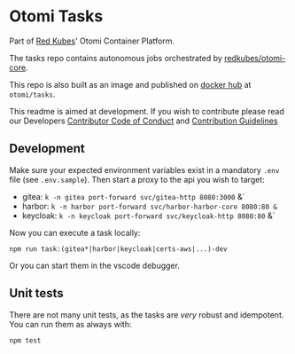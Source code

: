 # Otomi Tasks

Part of [Red Kubes](https://redkubes.com)' Otomi Container Platform.

The tasks repo contains autonomous jobs orchestrated by [redkubes/otomi-core](https://github.com/redkubes/otomi-core).

This repo is also built as an image and published on [docker hub](https://hub.docker.com/repository/docker/otomi/tasks) at `otomi/tasks`.

This readme is aimed at development. If you wish to contribute please read our Developers [Contributor Code of Conduct](./docs/CODE_OF_CONDUCT.md) and [Contribution Guidelines](./docs/CONTRIBUTING.md)

## Development

Make sure your expected environment variables exist in a mandatory `.env` file (see `.env.sample`).
Then start a proxy to the api you wish to target:

- gitea: `k -n gitea port-forward svc/gitea-http 8080:3000` &`
- harbor: `k -n harbor port-forward svc/harbor-harbor-core 8080:80 &`
- keycloak: `k -n keycloak port-forward svc/keycloak-http 8080:80` &`

Now you can execute a task locally: 

```
npm run task:(gitea*|harbor|keycloak|certs-aws|...)-dev
```

Or you can start them in the vscode debugger.

## Unit tests

There are not many unit tests, as the tasks are *very* robust and idempotent. You can run them as always with:

```
npm test
```